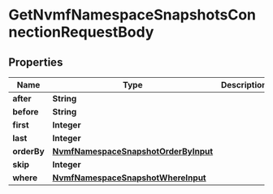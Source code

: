 

# GetNvmfNamespaceSnapshotsConnectionRequestBody


## Properties

Name | Type | Description | Notes
------------ | ------------- | ------------- | -------------
**after** | **String** |  |  [optional]
**before** | **String** |  |  [optional]
**first** | **Integer** |  |  [optional]
**last** | **Integer** |  |  [optional]
**orderBy** | [**NvmfNamespaceSnapshotOrderByInput**](NvmfNamespaceSnapshotOrderByInput.md) |  |  [optional]
**skip** | **Integer** |  |  [optional]
**where** | [**NvmfNamespaceSnapshotWhereInput**](NvmfNamespaceSnapshotWhereInput.md) |  |  [optional]



